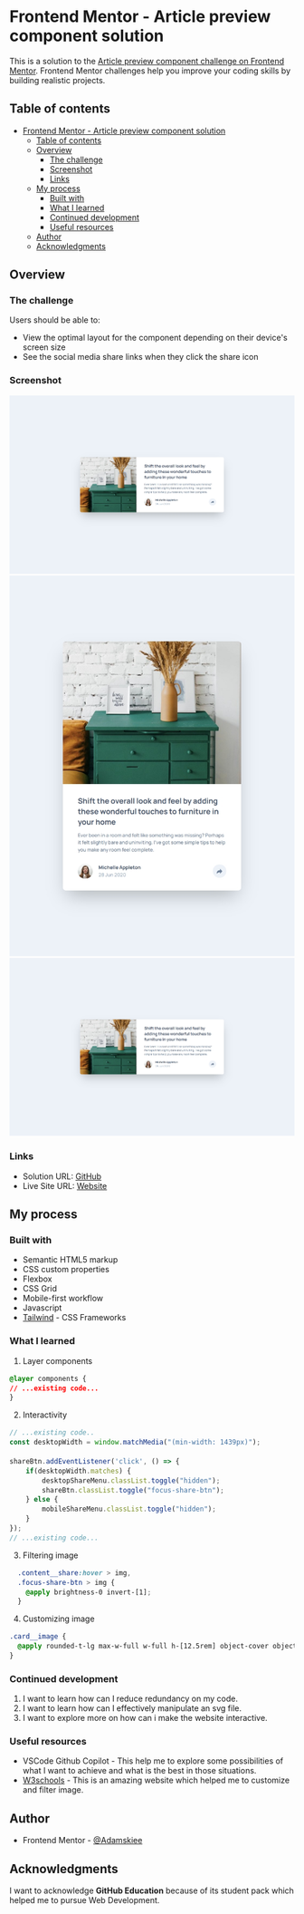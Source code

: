 # Frontend Mentor - Article preview component solution

This is a solution to the [Article preview component challenge on Frontend Mentor](https://www.frontendmentor.io/challenges/article-preview-component-dYBN_pYFT). Frontend Mentor challenges help you improve your coding skills by building realistic projects. 

## Table of contents

- [Frontend Mentor - Article preview component solution](#frontend-mentor---article-preview-component-solution)
  - [Table of contents](#table-of-contents)
  - [Overview](#overview)
    - [The challenge](#the-challenge)
    - [Screenshot](#screenshot)
    - [Links](#links)
  - [My process](#my-process)
    - [Built with](#built-with)
    - [What I learned](#what-i-learned)
    - [Continued development](#continued-development)
    - [Useful resources](#useful-resources)
  - [Author](#author)
  - [Acknowledgments](#acknowledgments)


## Overview

### The challenge

Users should be able to:

- View the optimal layout for the component depending on their device's screen size
- See the social media share links when they click the share icon

### Screenshot

![](./screenshots/MacBook%20Pro-1754719363563.jpeg)
![](./screenshots/iPad-1754719363695.jpeg)
![](./screenshots/MacBook%20Pro-1754719363563.jpeg)

### Links

- Solution URL: [GitHub](https://github.com/Adamskiee/article-preview-component)
- Live Site URL: [Website](https://adamskiee.github.io/article-preview-component/)

## My process

### Built with

- Semantic HTML5 markup
- CSS custom properties
- Flexbox
- CSS Grid
- Mobile-first workflow
- Javascript
- [Tailwind](https://tailwindcss.com/) - CSS Frameworks

### What I learned
1. Layer components
```css
@layer components {
// ...existing code...
}
```

2. Interactivity
```js
// ...existing code..
const desktopWidth = window.matchMedia("(min-width: 1439px)");

shareBtn.addEventListener('click', () => {
    if(desktopWidth.matches) {
        desktopShareMenu.classList.toggle("hidden");
        shareBtn.classList.toggle("focus-share-btn");
    } else {
        mobileShareMenu.classList.toggle("hidden");
    }
});
// ...existing code...
```

3. Filtering image
```css
  .content__share:hover > img,
  .focus-share-btn > img {
    @apply brightness-0 invert-[1];
  }
```

4. Customizing image
```css
.card__image {
  @apply rounded-t-lg max-w-full w-full h-[12.5rem] object-cover object-[100%_25%] desktop:h-full desktop:object-left desktop:rounded-t-none desktop:rounded-s-lg md:h-auto;
}
```

### Continued development

1. I want to learn how can I reduce redundancy on my code.
2. I want to learn how can I effectively manipulate an svg file.
3. I want to explore more on how can i make the website interactive.

### Useful resources

- VSCode Github Copilot - This help me to explore some possibilities of what I want to achieve and what is the best in those situations.
- [W3schools](w3schools.com) - This is an amazing website which helped me to customize and filter image.

## Author

- Frontend Mentor - [@Adamskiee](https://www.frontendmentor.io/profile/Adamskiee)

## Acknowledgments
I want to acknowledge **GitHub Education** because of its student pack which helped me to pursue Web Development.